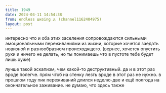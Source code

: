 ```yaml
---
title: 1949
date: 2024-04-11 14:54:38
from: endless шизing ⍼ (channel1162404975)
layout: post
---
```


интересно что и оба этих заселения сопровождаются сильными эмоциональными переживаниями из жизни, которые хочется заедать новизной и разнообразием происходящего. (вернее, хочется опустить руки и ничего не делать, но ты понимаешь что в пустоте тебе будет лишь хуже)

лучше такой эскапизм, чем какой-то деструктивный. да и в этот раз вроде полегче. прям чтоб на стенку лезть вроде в этот раз не нужно.
в прошлом году пик переживаний длился неделю-две и ещё полгода на окончательное заживание. не думаю, что здесь также
